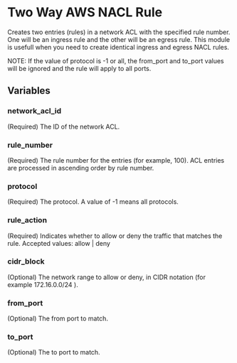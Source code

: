 # Two Way AWS NACL Rule
Creates two entries (rules) in a network ACL with the specified rule number. One will be an ingress rule and the other will be an egress rule. This module is usefull when you need to create identical ingress and egress NACL rules.

NOTE: If the value of protocol is -1 or all, the from_port and to_port values will be ignored and the rule will apply to all ports.

## Variables
### network_acl_id
(Required) The ID of the network ACL.

### rule_number
(Required) The rule number for the entries (for example, 100). ACL entries are processed in ascending order by rule number.

### protocol
(Required) The protocol. A value of -1 means all protocols.

### rule_action
(Required) Indicates whether to allow or deny the traffic that matches the rule. Accepted values: allow | deny

### cidr_block
(Optional) The network range to allow or deny, in CIDR notation (for example 172.16.0.0/24 ).
  
### from_port
(Optional) The from port to match.

### to_port
(Optional) The to port to match.
